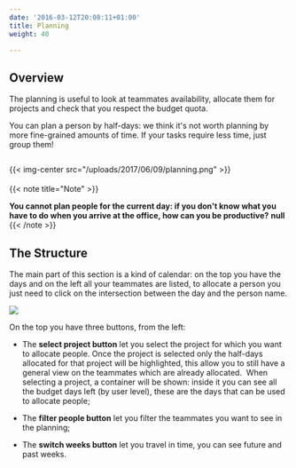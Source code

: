 ```yaml
---
date: '2016-03-12T20:08:11+01:00'
title: Planning
weight: 40

---
```



## Overview

The planning is useful to look at teammates availability, allocate them for projects and check that you respect the budget quota.

You can plan a person by half-days: we think it's not worth planning by more fine-grained amounts of time. If your tasks require less time, just group them!

{{< img-center src="/uploads/2017/06/09/planning.png" >}}<span style="color: rgb(40, 40, 40); font-size: 2.1em; word-spacing: 0.5px;"><br></span>

{{< note title="Note" >}}

**You cannot plan people for the current day: if you don't know what you have to do when you arrive at the office, how can you be productive?**
**null**
{{< /note >}}

## The Structure

The main part of this section is a kind of calendar: on the top you have the days and on the left all your teammates are listed, to allocate a person you just need to click on the intersection between the day and the person name.

![](/uploads/2017/07/06/GIF%20allocation%20.gif)

On the top you have three buttons, from the left:

* The **select project button** let you select the project for which you want to allocate people. Once the project is selected only the half-days allocated for that project will be highlighted, this allow you to still have a general view on the teammates which are already allocated.  When selecting a project, a container will be shown: inside it you can see all the budget days left (by user level), these are the days that can be used to allocate people;

* The **filter people button** let you filter the teammates you want to see in the planning;

* The **switch weeks button** let you travel in time, you can see future and past weeks.


